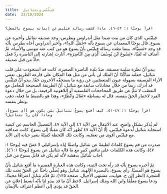 ```yaml
---
title:  فيلُبّس ونثنائيل
date:  23/10/2024
---
```


`اقرأ يوحنّا ١: ٤٣-٤٦. ماذا كشفت رسالة فيلبس عن إيمانه بيسوع بالفعل؟`

فيلبّس، الذي كان من بيت صيدا مثل أندراوس وبطرس، وجد صديقه نثنائيل وأخبره عن يسوع. قال يوحنّا المعمدان عن يسوع بأنّه «حَمَلُ ٱللهِ!»، وأخبر أندراوس أخاه بطرس بأنّه قد وجد «مَسِيَّا»، بينما نصّت رسالة فيلبّس بأنّ يسوع هو من كتب عنه موسى والأنبياء، ثمَّ أضاف له لقبًا، «يَسُوعَ ٱبْنَ يُوسُفَ ٱلَّذِي مِنَ ٱلنَّاصِرَةِ». أثارت إشارته إلى الناصرة ردّ فعل حادٍّ من قبل صديقه.

يبدو أنّ نظرة سلبية مسبقة، ضدّ بلدة الناصرة الصغيرة، كانت قد استحوذت على قلب نثنائيل، جعلته متأكّدًا أنّ الملك لن يأتي من مثل هذا المكان على قارعة الطريق. تعمي الآراء المسبقة بسهولة عيون المتعصّبين عن رؤية ما يستحقّه الآخرون حقًا. يبدو أنّ فيلبُّس قد أدرك، ربما من خلال محادثات سابقة مع نثنائيل، أنّ الطريقةَ الصحيحة للتعامل مع التعصّب لا تتمُّ عن طريق المحاججات الفلسفية أو اللاهوتية الرفيعة، بل من خلال دعوة الفرد لاختبار الحقّ بنفسه. قال له ببساطة «تَعَالَ وَٱنْظُرْ»، وهذا هو بالضبط ما فعله، ذهب ونظر بنفسه.

`اقرأ يوحنّا ١: ٤٧-٥١. كيف أقنع يسوعُ نثنائيلَ بمَن يكون هو [أي يسوع]، وماذا كان ردّ نثنائيل؟`

لم يُذكر بشكلٍ واضحٍ، عند الانتقال من الآية ٤٦ إلى الآية ٤٧، التفصيلُ الحاسم عن كيفية استجابة نثنائيل لدعوة فيلبّس، إلّا أنّ الآية ٤٧ تُظهر أنّه كان مقبلًا إلى يسوع. كانت صداقته مع فيلبّس أقوى من تعصّبه، وكانت تلك اللحظة كفيلةً بتغير حياته إلى الأبد.

صدرت من فم يسوع كلماتٌ لطيفةٌ عن نثنائيل واصفًا إياه بإسرائيلي لا غشّ فيه (يوحنّا ١: ٤٧)، وكانت هذه الكلمات على تناقضٍ كبيرٍ مع ما قاله نثنائيل عن يسوع (يوحنّا ١: ٤٦). أجاب نثنائيل بدهشة لأنّه لم يكن قد قابل يسوع من قبل.

ثمّ أخبره يسوع بأنّه قد رآه تحت التينة، وكانت هذه العبارة القصيرة ما أقنع نثنائيل بأنّ يسوع هو المسيّا. رأى يسوع، بالبصيرة الإلهية، نثنائيل وهو يُصلّي باحثًا عن الحقّ تحت تلك الشجرة (انظر إلن ج. هوايت، مشتهى الأجيال، صفحة ١٢٥). ثمّ قدَّم نثنايل اعترافًا مجيدًا، ودعا يسوع معلِّمًا وابن الله وملك إسرائيل. لاحظ أنّ ما قد يبدو لنا بأنّه أبسط إعلانٍ عن الحقّ قد يؤدي إلى أعظم اعتراف بالإيمان.